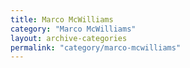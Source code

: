 ```yaml
---
title: Marco McWilliams
category: "Marco McWilliams"
layout: archive-categories
permalink: "category/marco-mcwilliams"
---
```

